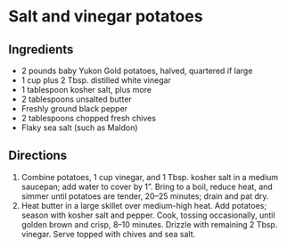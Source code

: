 Salt and vinegar potatoes
=========================

Ingredients
-----------

- 2 pounds baby Yukon Gold potatoes, halved, quartered if large
- 1 cup plus 2 Tbsp. distilled white vinegar
- 1 tablespoon kosher salt, plus more
- 2 tablespoons unsalted butter
- Freshly ground black pepper
- 2 tablespoons chopped fresh chives
- Flaky sea salt (such as Maldon)

Directions
----------

1. Combine potatoes, 1 cup vinegar, and 1 Tbsp. kosher salt in a medium saucepan; add water to cover by 1”. Bring to a boil, reduce heat, and simmer until potatoes are tender, 20–25 minutes; drain and pat dry.
2. Heat butter in a large skillet over medium-high heat. Add potatoes; season with kosher salt and pepper. Cook, tossing occasionally, until golden brown and crisp, 8–10 minutes. Drizzle with remaining 2 Tbsp. vinegar. Serve topped with chives and sea salt.
